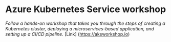 # Azure Kubernetes Service workshop
*Follow a hands-on workshop that takes you through the steps of creating a Kubernetes cluster, deploying a microservices-based application, and setting up a CI/CD pipeline.*
[Link] (https://aksworkshop.io)

